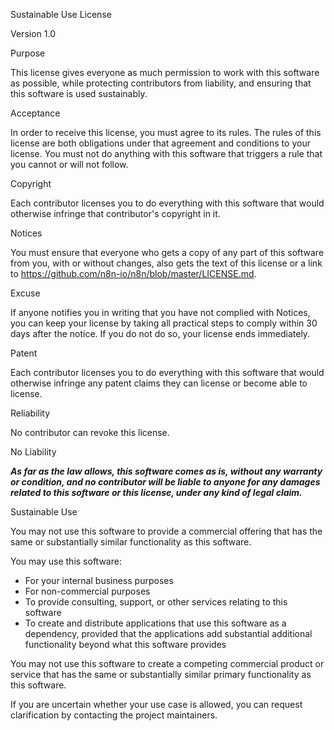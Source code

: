 Sustainable Use License

Version 1.0

Purpose

This license gives everyone as much permission to work with this software as possible, while protecting contributors from liability, and ensuring that this software is used sustainably.

Acceptance

In order to receive this license, you must agree to its rules. The rules of this license are both obligations under that agreement and conditions to your license. You must not do anything with this software that triggers a rule that you cannot or will not follow.

Copyright

Each contributor licenses you to do everything with this software that would otherwise infringe that contributor's copyright in it.

Notices

You must ensure that everyone who gets a copy of any part of this software from you, with or without changes, also gets the text of this license or a link to <https://github.com/n8n-io/n8n/blob/master/LICENSE.md>.

Excuse

If anyone notifies you in writing that you have not complied with Notices, you can keep your license by taking all practical steps to comply within 30 days after the notice. If you do not do so, your license ends immediately.

Patent

Each contributor licenses you to do everything with this software that would otherwise infringe any patent claims they can license or become able to license.

Reliability

No contributor can revoke this license.

No Liability

***As far as the law allows, this software comes as is, without any warranty or condition, and no contributor will be liable to anyone for any damages related to this software or this license, under any kind of legal claim.***

Sustainable Use

You may not use this software to provide a commercial offering that has the same or substantially similar functionality as this software.

You may use this software:

- For your internal business purposes
- For non-commercial purposes
- To provide consulting, support, or other services relating to this software
- To create and distribute applications that use this software as a dependency, provided that the applications add substantial additional functionality beyond what this software provides

You may not use this software to create a competing commercial product or service that has the same or substantially similar primary functionality as this software.

If you are uncertain whether your use case is allowed, you can request clarification by contacting the project maintainers.